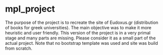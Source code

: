 # mpl_project
The purpose of the project is to recreate the site of Eudoxus.gr (distribution of books for greek universities). 
The main objective was to make it more heuristic and user friendly.
This version of the project is in a very primal stage and many parts are missing. Please consider it as a small part of the actual project.
Note that no bootstrap template was used and site was build from scratch.
